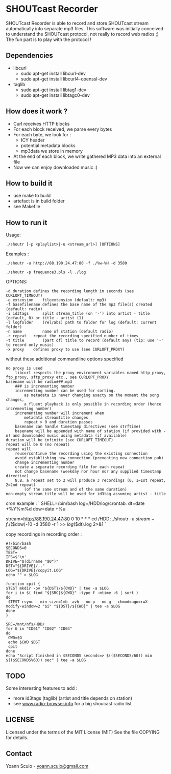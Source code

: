 SHOUTcast Recorder
==================

SHOUTcast Recorder is able to record and store SHOUTcast stream automatically
into separate mp3 files. This software was initially conceived to understand
the SHOUTcast protocol, not really to record web radios ;) The fun part is to
play with the protocol !

Dependencies
------------

- libcurl
	- sudo apt-get install libcurl-dev
	- sudo apt-get install libcurl4-openssl-dev
- taglib
	- sudo apt-get install libtag1-dev
	- sudo apt-get install libtagc0-dev
 

How does it work ?
------------------

- Curl receives HTTP blocks
- For each block received, we parse every bytes
- For each byte, we look for :
	- ICY header
	- potential metadata blocks
	- mp3data we store in memory
- At the end of each block, we write gathered MP3 data into an external file
- Now we can enjoy downloaded music :)

How to build it
---------------

- use make to build
- artefact is in build folder
- see Makefile

How to run it
-------------

Usage:

	./shoutr [-p <playlist>|-u <stream_url>] [OPTIONS]

Examples :

	./shoutr -u http://88.190.24.47:80 -f ./%w-%H -d 3580

	./shoutr -p frequence3.pls -l ./log

OPTIONS:

	-d duration	defines the recording length in seconds (see CURLOPT_TIMEOUT)
	-e extension    fileextension (default: mp3)
	-f basefilename	defines the base name of the mp3 file(s) created (default: radio)
	-i id3tags      split stream_title (on '-') into artist - title (default, 0) or title - artist (1)
	-l logfolder    (rel/abs) path to folder for log (default: current folder)
	-n name         name of station (default radio)
	-r repeat	repeat the recording specified number of times
	-t title        (part of) title to record (default any) (tip: use '-' to record only music)
	-x proxy	defines proxy to use (see CURLOPT_PROXY)

without these additional commandline options specified

	no proxy is used 
		libcurl respects the proxy environment variables named http_proxy, ftp_proxy, sftp_proxy etc., see CURLOPT_PROXY
	basename will be radio###.mp3 
		### is incrementing number
		incrementing number can be used for sorting. 
			as metadata is never changing exacty on the moment the song changes,
			a fluent playback is only possible in recording order (hence incrementing number)
		incrementing number will increment when
			metadata streamtitle changes
			repeat > 0 and duration passes
		basename can handle timestamp directives (see strftime)
		basename will be appended with name of station (if provided with -n) and downloaded music using metadata (if available)
	duration will be infinite (see CURLOPT_TIMEOUT)
	repeat will be 0 (no repeat)
	repeat will 
		reuse/continue the recording using the existing connection
		avoid establishing new connection (preventing new connection pub)
		change incrementing number
		create a separate recording file for each repeat
		not change basename (weekday nor hour nor any supplied timestamp directive)
		N.B. a repeat set to 2 will produce 3 recordings (0, 1=1st repeat, 2=2nd repeat)
			(of the same stream and of the same duration)
	non-empty stream_title will be used for id3tag assuming artist - title


cron example :
`
SHELL=/bin/bash
log=/HDD/log/crontab.
dt=date +%Y%m%d
dow=date +%u

stream=http://88.190.24.47:80
0 10 * * * cd /HDD; ./shoutr -u $stream -f ./$($dow)-10 -d 3580 -r 1 >> $log$($dt).log 2>&1
`

copy recordings in recording order :

	
	#!/bin/bash
	SECONDS=0
	TEST=
	IFS=$'\n'
	DRIVE="$(dirname "$0")"
	DST="${DRIVE}/.."
	LOG="${DRIVE}/copyit.LOG"
	echo "" > $LOG
	
	function cpit {
	$TEST mkdir -pv "${DST}/${CWD}" | tee -a $LOG
	for i in $( find "${SRC}${CWD}" -type f -mtime -6 | sort )
	do 
	 $TEST rsync --min-size=1mb -avh --no-p --no-g --chmod=ugo=rwX --modify-window=2 "$i" "${DST}/${CWD}" | tee -a $LOG
	done
	}
	
	SRC=/mnt/nfs/HDD/
	for G in "CD01" "CD02" "CD04" 
	do
	 CWD=$G
	 echo $CWD $DST
	 cpit
	done
	echo "Script finished in $SECONDS seconds=> $(($SECONDS/60)) min $(($SECONDS%60)) sec" | tee -a $LOG
	
TODO
----

Some interesting features to add :

- more id3tags (taglib) (artist and title depends on station)
- see www.radio-browser.info for a big shoucast radio list 


LICENSE
-------

Licensed under the terms of the MIT License (MIT)
See the file COPYING for details.

Contact
-------
Yoann Sculo - <yoann.sculo@gmail.com>
